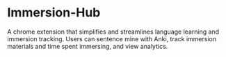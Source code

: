 # Immersion-Hub
A chrome extension that simplifies and streamlines language learning and immersion tracking. Users can sentence mine with Anki, track immersion materials and time spent immersing, and view analytics.
